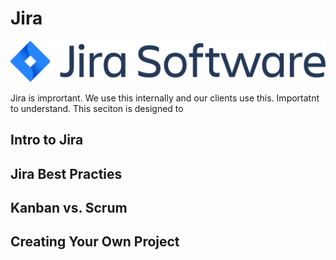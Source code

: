 # Jira

<center>

  ![](../img/jira.png)

</center>

Jira is imprortant. We use this internally and our clients use this. Importatnt to understand. This seciton is designed to 

## Intro to Jira







## Jira Best Practies








## Kanban vs. Scrum






## Creating Your Own Project




